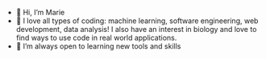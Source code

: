 - 👋 Hi, I’m Marie
- 🌱 I love all types of coding: machine learning, software engineering, web development, data analysis! I also have an interest in biology and love to find ways to use code in real world applications.
- 👀 I’m always open to learning new tools and skills 

<!---
ScienceMoo/ScienceMoo is a ✨ special ✨ repository because its `README.md` (this file) appears on your GitHub profile.
You can click the Preview link to take a look at your changes.
--->
